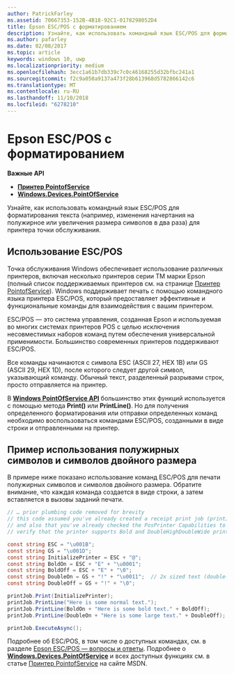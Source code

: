 ```yaml
---
author: PatrickFarley
ms.assetid: 70667353-152B-4B18-92C1-0178298052D4
title: Epson ESC/POS с форматированием
description: Узнайте, как использовать командный язык ESC/POS для форматирования текста (например, изменения начертания на полужирное или увеличения размера символов в два раза) для принтера точки обслуживания.
ms.author: pafarley
ms.date: 02/08/2017
ms.topic: article
keywords: windows 10, uwp
ms.localizationpriority: medium
ms.openlocfilehash: 3ecc1a61b7db339c7c0c46168255d32bfbc241a1
ms.sourcegitcommit: f2c9a050a9137a473f28b613968d5782866142c6
ms.translationtype: MT
ms.contentlocale: ru-RU
ms.lasthandoff: 11/10/2018
ms.locfileid: "6278210"
---
```

# <a name="epson-escpos-with-formatting"></a>Epson ESC/POS с форматированием


**Важные API**

-   [**Принтер PointofService**](https://msdn.microsoft.com/library/windows/apps/Mt426652)
-   [**Windows.Devices.PointOfService**](https://msdn.microsoft.com/library/windows/apps/Dn298071)

Узнайте, как использовать командный язык ESC/POS для форматирования текста (например, изменения начертания на полужирное или увеличения размера символов в два раза) для принтера точки обслуживания.

## <a name="escpos-usage"></a>Использование ESC/POS

Точка обслуживания Windows обеспечивает использование различных принтеров, включая несколько принтеров серии TM марки Epson (полный список поддерживаемых принтеров см. на странице [Принтер PointofService](https://msdn.microsoft.com/library/windows/apps/Mt426652)). Windows поддерживает печать с помощью командного языка принтера ESC/POS, который предоставляет эффективные и функциональные команды для взаимодействия с вашим принтером.

ESC/POS — это система управления, созданная Epson и используемая во многих системах принтеров POS с целью исключения несовместимых наборов команд путем обеспечения универсальной применимости. Большинство современных принтеров поддерживают ESC/POS.

Все команды начинаются с символа ESC (ASCII 27, HEX 1B) или GS (ASCII 29, HEX 1D), после которого следует другой символ, указывающий команду. Обычный текст, разделенный разрывами строк, просто отправляется на принтер.

В [**Windows PointOfService API**](https://msdn.microsoft.com/library/windows/apps/Dn298071) большинство этих функций используется с помощью метода **Print()** или **PrintLine()**. Но для получения определенного форматирования или отправки определенных команд необходимо воспользоваться командами ESC/POS, созданными в виде строки и отправленными на принтер.

## <a name="example-using-bold-and-double-size-characters"></a>Пример использования полужирных символов и символов двойного размера

В примере ниже показано использование команд ESC/POS для печати полужирных символов и символов двойного размера. Обратите внимание, что каждая команда создается в виде строки, а затем вставляется в вызовы заданий печати.

```csharp
// … prior plumbing code removed for brevity
// this code assumed you've already created a receipt print job (printJob)
// and also that you've already checked the PosPrinter Capabilities to
// verify that the printer supports Bold and DoubleHighDoubleWide print modes

const string ESC = "\u001B";
const string GS = "\u001D";
const string InitializePrinter = ESC + "@";
const string BoldOn = ESC + "E" + "\u0001";
const string BoldOff = ESC + "E" + "\0";
const string DoubleOn = GS + "!" + "\u0011";  // 2x sized text (double-high + double-wide)
const string DoubleOff = GS + "!" + "\0";

printJob.Print(InitializePrinter);
printJob.PrintLine("Here is some normal text.");
printJob.PrintLine(BoldOn + "Here is some bold text." + BoldOff);
printJob.PrintLine(DoubleOn + "Here is some large text." + DoubleOff);

printJob.ExecuteAsync();
```

Подробнее об ESC/POS, в том числе о доступных командах, см. в разделе [Epson ESC/POS — вопросы и ответы](http://content.epson.de/fileadmin/content/files/RSD/downloads/escpos.pdf). Подробнее о [**Windows.Devices.PointOfService**](https://msdn.microsoft.com/library/windows/apps/Dn298071) и всех доступных функциях см. в статье [Принтер PointofService](https://msdn.microsoft.com/library/windows/apps/Mt426652) на сайте MSDN.

